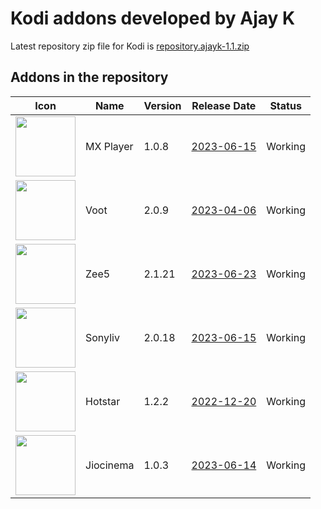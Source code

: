 # Kodi addons developed by Ajay K

Latest repository zip file for Kodi is [repository.ajayk-1.1.zip](https://github.com/Vikassm73/AjaykRepo/raw/main/Zips/repository.ajayk-1.1.zip)

## Addons in the repository
|Icon|Name|Version|Release Date|Status|
|---|---|---|---|---|
|<img src="https://github.com/Vikassm73/AjaykRepo/blob/main/Zips/plugin.video.MXPlayer/icon.png" width="96">|MX Player|1.0.8|[2023-06-15](https://raw.githubusercontent.com/Vikassm73/AjaykRepo/main/Zips/plugin.video.MXPlayer/changelog.txt)|Working
|<img src="https://github.com/Vikassm73/AjaykRepo/blob/main/Zips/plugin.video.voot/icon.png" width="96">|Voot|2.0.9|[2023-04-06](https://raw.githubusercontent.com/Vikassm73/AjaykRepo/main/Zips/plugin.video.voot/changelog.txt)|Working
|<img src="https://github.com/Vikassm73/AjaykRepo/blob/main/Zips/plugin.video.zee5/icon.jpg" width="96">|Zee5|2.1.21|[2023-06-23](https://raw.githubusercontent.com/Vikassm73/AjaykRepo/main/Zips/plugin.video.zee5/changelog.txt)|Working
|<img src="https://github.com/Vikassm73/AjaykRepo/blob/main/Zips/plugin.video.sonyliv/icon.png" width="96">|Sonyliv|2.0.18|[2023-06-15](https://raw.githubusercontent.com/Vikassm73/AjaykRepo/main/Zips/plugin.video.sonyliv/changelog.txt)|Working
|<img src="https://github.com/Vikassm73/AjaykRepo/blob/main/Zips/plugin.video.hotstar/icon.jpg" width="96">|Hotstar|1.2.2|[2022-12-20](https://raw.githubusercontent.com/Vikassm73/AjaykRepo/main/Zips/plugin.video.hotstar/changelog.txt)|Working
|<img src="https://github.com/Vikassm73/AjaykRepo/blob/main/Zips/plugin.video.jiocinema/icon.png" width="96">|Jiocinema|1.0.3|[2023-06-14](https://raw.githubusercontent.com/Vikassm73/AjaykRepo/main/Zips/plugin.video.jiocinema/changelog.txt)|Working

